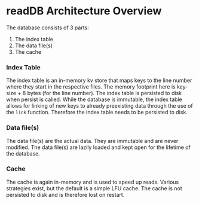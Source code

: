# readDB Architecture Overview

The database consists of 3 parts:

1. The index table
2. The data file(s)
3. The cache

### Index Table
The index table is an in-memory kv store that maps keys to the line number where they start in the respective files.
The memory footprint here is key-size + 8 bytes (for the line number). The index table is persisted to disk when persist
is called. While the database is immutable, the index table allows for linking of new keys to already preexisting data
through the use of the `link` function. Therefore the index table needs to be persisted to disk.

### Data file(s)
The data file(s) are the actual data. They are immutable and are never modified. The data file(s) are lazily loaded and 
kept open for the lifetime of the database.

### Cache
The cache is again in-memory and is used to speed up reads. Various strategies exist, but the default is a simple LFU
cache. The cache is not persisted to disk and is therefore lost on restart.